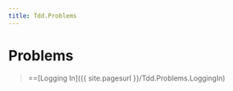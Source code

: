 ```yaml
---
title: Tdd.Problems
---
```

# Problems

> ==[Logging In]({{ site.pagesurl }}/Tdd.Problems.LoggingIn)


